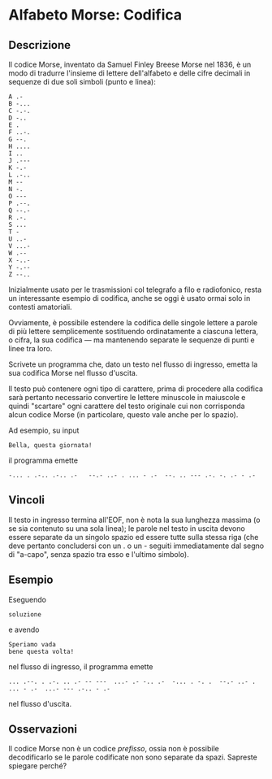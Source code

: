 Alfabeto Morse: Codifica
=======================

Descrizione
-----------

Il codice Morse, inventato da Samuel Finley Breese Morse nel 1836, è un modo di
tradurre l'insieme di lettere dell'alfabeto e delle cifre decimali in sequenze
di due soli simboli (punto e linea):

    A .-
    B -...
    C -.-.
    D -..
    E .
    F ..-.
    G --.
    H ....
    I ..
    J .---
    K -.-
    L .-..
    M --
    N -.
    O ---
    P .--.
    Q --.-
    R .-.
    S ...
    T -
    U ..-
    V ...-
    W .--
    X -..-
    Y -.--
    Z --..

Inizialmente usato per le trasmissioni col telegrafo a filo e radiofonico, resta
un interessante esempio di codifica, anche se oggi è usato ormai solo in
contesti amatoriali.

Ovviamente, è possibile estendere la codifica delle singole lettere a parole di
più lettere semplicemente sostituendo ordinatamente a ciascuna lettera, o cifra,
la sua codifica — ma mantenendo separate le sequenze di punti e linee tra loro.

Scrivete un programma che, dato un testo nel flusso di ingresso, emetta la sua
codifica Morse nel flusso d'uscita.

Il testo può contenere ogni tipo di carattere, prima di procedere alla codifica
sarà pertanto necessario convertire le lettere minuscole in maiuscole e quindi
"scartare" ogni carattere del testo originale cui non corrisponda alcun codice
Morse (in particolare, questo vale anche per lo spazio).

Ad esempio, su input

    Bella, questa giornata!

il programma emette

    -... . .-.. .-.. .-   --.- ..- . ... - .-  --. .. --- .-. -. .- - .-


Vincoli
-------

Il testo in ingresso termina all'EOF, non è nota la sua lunghezza massima (o se
sia contenuto su una sola linea); le parole nel testo in uscita devono essere
separate da un singolo spazio ed essere tutte sulla stessa riga (che deve
pertanto concludersi con un . o un - seguiti immediatamente dal segno di
"a-capo", senza spazio tra esso e l'ultimo simbolo).


Esempio
-------

Eseguendo

    soluzione

e avendo

    Speriamo vada
    bene questa volta!

nel flusso di ingresso, il programma emette

    ... .--. . .-. .. .- -- ---  ...- .- -.. .-  -... . -. .  --.- ..- . ... - .-  ...- --- .-.. - .-

nel flusso d'uscita.


Osservazioni
------------

Il codice Morse non è un codice *prefisso*, ossia non è possibile decodificarlo
se le parole codificate non sono separate da spazi. Sapreste spiegare perché?
